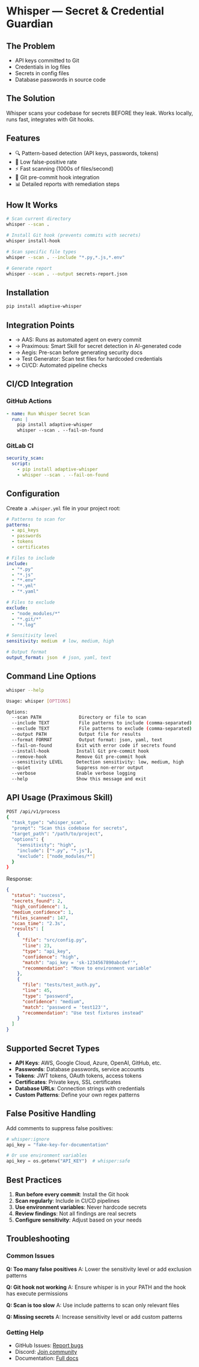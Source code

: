 # Whisper — Secret & Credential Guardian

## The Problem

- API keys committed to Git
- Credentials in log files
- Secrets in config files
- Database passwords in source code

## The Solution

Whisper scans your codebase for secrets BEFORE they leak. Works locally, runs fast, integrates with Git hooks.

## Features

- 🔍 Pattern-based detection (API keys, passwords, tokens)
- 🎯 Low false-positive rate
- ⚡ Fast scanning (1000s of files/second)
- 🔗 Git pre-commit hook integration
- 📊 Detailed reports with remediation steps

## How It Works

```bash
# Scan current directory
whisper --scan .

# Install Git hook (prevents commits with secrets)
whisper install-hook

# Scan specific file types
whisper --scan . --include "*.py,*.js,*.env"

# Generate report
whisper --scan . --output secrets-report.json
```

## Installation

```bash
pip install adaptive-whisper
```

## Integration Points

- → AAS: Runs as automated agent on every commit
- → Praximous: Smart Skill for secret detection in AI-generated code
- → Aegis: Pre-scan before generating security docs
- → Test Generator: Scan test files for hardcoded credentials
- → CI/CD: Automated pipeline checks

## CI/CD Integration

### GitHub Actions

```yaml
- name: Run Whisper Secret Scan
  run: |
    pip install adaptive-whisper
    whisper --scan . --fail-on-found
```

### GitLab CI

```yaml
security_scan:
  script:
    - pip install adaptive-whisper
    - whisper --scan . --fail-on-found
```

## Configuration

Create a `.whisper.yml` file in your project root:

```yaml
# Patterns to scan for
patterns:
  - api_keys
  - passwords
  - tokens
  - certificates

# Files to include
include:
  - "*.py"
  - "*.js"
  - "*.env"
  - "*.yml"
  - "*.yaml"

# Files to exclude
exclude:
  - "node_modules/*"
  - "*.git/*"
  - "*.log"

# Sensitivity level
sensitivity: medium  # low, medium, high

# Output format
output_format: json  # json, yaml, text
```

## Command Line Options

```bash
whisper --help

Usage: whisper [OPTIONS]

Options:
  --scan PATH              Directory or file to scan
  --include TEXT           File patterns to include (comma-separated)
  --exclude TEXT           File patterns to exclude (comma-separated)
  --output PATH            Output file for results
  --format FORMAT          Output format: json, yaml, text
  --fail-on-found         Exit with error code if secrets found
  --install-hook          Install Git pre-commit hook
  --remove-hook           Remove Git pre-commit hook
  --sensitivity LEVEL     Detection sensitivity: low, medium, high
  --quiet                 Suppress non-error output
  --verbose               Enable verbose logging
  --help                  Show this message and exit
```

## API Usage (Praximous Skill)

```bash
POST /api/v1/process
{
  "task_type": "whisper_scan",
  "prompt": "Scan this codebase for secrets",
  "target_path": "/path/to/project",
  "options": {
    "sensitivity": "high",
    "include": ["*.py", "*.js"],
    "exclude": ["node_modules/*"]
  }
}
```

Response:

```json
{
  "status": "success",
  "secrets_found": 2,
  "high_confidence": 1,
  "medium_confidence": 1,
  "files_scanned": 147,
  "scan_time": "2.3s",
  "results": [
    {
      "file": "src/config.py",
      "line": 23,
      "type": "api_key",
      "confidence": "high",
      "match": "api_key = 'sk-1234567890abcdef'",
      "recommendation": "Move to environment variable"
    },
    {
      "file": "tests/test_auth.py",
      "line": 45,
      "type": "password",
      "confidence": "medium",
      "match": "password = 'test123'",
      "recommendation": "Use test fixtures instead"
    }
  ]
}
```

## Supported Secret Types

- **API Keys**: AWS, Google Cloud, Azure, OpenAI, GitHub, etc.
- **Passwords**: Database passwords, service accounts
- **Tokens**: JWT tokens, OAuth tokens, access tokens
- **Certificates**: Private keys, SSL certificates
- **Database URLs**: Connection strings with credentials
- **Custom Patterns**: Define your own regex patterns

## False Positive Handling

Add comments to suppress false positives:

```python
# whisper:ignore
api_key = "fake-key-for-documentation"

# Or use environment variables
api_key = os.getenv("API_KEY")  # whisper:safe
```

## Best Practices

1. **Run before every commit**: Install the Git hook
2. **Scan regularly**: Include in CI/CD pipelines
3. **Use environment variables**: Never hardcode secrets
4. **Review findings**: Not all findings are real secrets
5. **Configure sensitivity**: Adjust based on your needs

## Troubleshooting

### Common Issues

**Q: Too many false positives**
A: Lower the sensitivity level or add exclusion patterns

**Q: Git hook not working**
A: Ensure whisper is in your PATH and the hook has execute permissions

**Q: Scan is too slow**
A: Use include patterns to scan only relevant files

**Q: Missing secrets**
A: Increase sensitivity level or add custom patterns

### Getting Help

- GitHub Issues: [Report bugs](https://github.com/adaptive-intelligence/whisper/issues)
- Discord: [Join community](https://discord.gg/adaptive-intel)
- Documentation: [Full docs](https://docs.adaptiveintel.dev/whisper)
